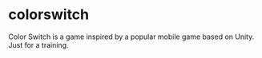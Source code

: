 # colorswitch
Color Switch is a game inspired by a popular mobile game based on Unity. Just for a training.
